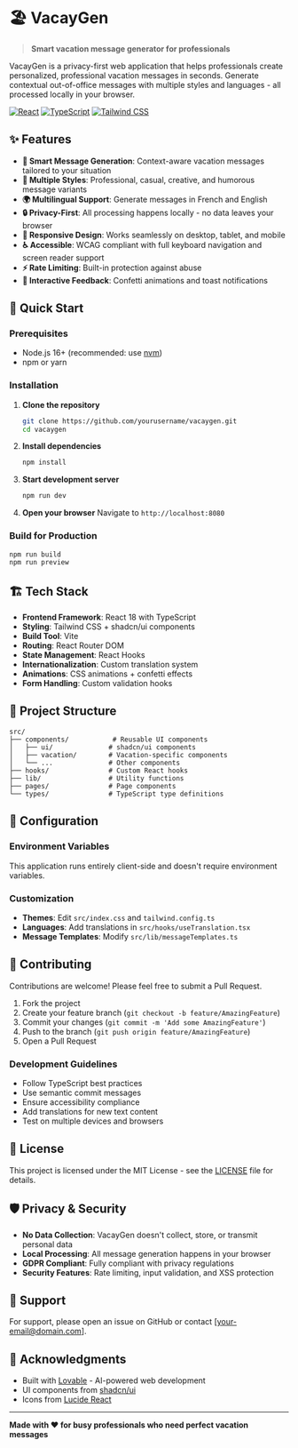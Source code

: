 # 🏖️ VacayGen

> **Smart vacation message generator for professionals**

VacayGen is a privacy-first web application that helps professionals create personalized, professional vacation messages in seconds. Generate contextual out-of-office messages with multiple styles and languages - all processed locally in your browser.

[![React](https://img.shields.io/badge/React-20232A?style=for-the-badge&logo=react&logoColor=61DAFB)](https://reactjs.org/)
[![TypeScript](https://img.shields.io/badge/TypeScript-007ACC?style=for-the-badge&logo=typescript&logoColor=white)](https://www.typescriptlang.org/)
[![Tailwind CSS](https://img.shields.io/badge/Tailwind_CSS-38B2AC?style=for-the-badge&logo=tailwind-css&logoColor=white)](https://tailwindcss.com/)

## ✨ Features

- **🎯 Smart Message Generation**: Context-aware vacation messages tailored to your situation
- **🎨 Multiple Styles**: Professional, casual, creative, and humorous message variants
- **🌍 Multilingual Support**: Generate messages in French and English
- **🔒 Privacy-First**: All processing happens locally - no data leaves your browser
- **📱 Responsive Design**: Works seamlessly on desktop, tablet, and mobile
- **♿ Accessible**: WCAG compliant with full keyboard navigation and screen reader support
- **⚡ Rate Limiting**: Built-in protection against abuse
- **🎉 Interactive Feedback**: Confetti animations and toast notifications

## 🚀 Quick Start

### Prerequisites

- Node.js 16+ (recommended: use [nvm](https://github.com/nvm-sh/nvm))
- npm or yarn

### Installation

1. **Clone the repository**
   ```bash
   git clone https://github.com/yourusername/vacaygen.git
   cd vacaygen
   ```

2. **Install dependencies**
   ```bash
   npm install
   ```

3. **Start development server**
   ```bash
   npm run dev
   ```

4. **Open your browser**
   Navigate to `http://localhost:8080`

### Build for Production

```bash
npm run build
npm run preview
```

## 🏗️ Tech Stack

- **Frontend Framework**: React 18 with TypeScript
- **Styling**: Tailwind CSS + shadcn/ui components
- **Build Tool**: Vite
- **Routing**: React Router DOM
- **State Management**: React Hooks
- **Internationalization**: Custom translation system
- **Animations**: CSS animations + confetti effects
- **Form Handling**: Custom validation hooks

## 📁 Project Structure

```
src/
├── components/           # Reusable UI components
│   ├── ui/              # shadcn/ui components
│   ├── vacation/        # Vacation-specific components
│   └── ...              # Other components
├── hooks/               # Custom React hooks
├── lib/                 # Utility functions
├── pages/               # Page components
└── types/               # TypeScript type definitions
```

## 🔧 Configuration

### Environment Variables

This application runs entirely client-side and doesn't require environment variables.

### Customization

- **Themes**: Edit `src/index.css` and `tailwind.config.ts`
- **Languages**: Add translations in `src/hooks/useTranslation.tsx`
- **Message Templates**: Modify `src/lib/messageTemplates.ts`

## 🤝 Contributing

Contributions are welcome! Please feel free to submit a Pull Request.

1. Fork the project
2. Create your feature branch (`git checkout -b feature/AmazingFeature`)
3. Commit your changes (`git commit -m 'Add some AmazingFeature'`)
4. Push to the branch (`git push origin feature/AmazingFeature`)
5. Open a Pull Request

### Development Guidelines

- Follow TypeScript best practices
- Use semantic commit messages
- Ensure accessibility compliance
- Add translations for new text content
- Test on multiple devices and browsers

## 📝 License

This project is licensed under the MIT License - see the [LICENSE](LICENSE) file for details.

## 🛡️ Privacy & Security

- **No Data Collection**: VacayGen doesn't collect, store, or transmit personal data
- **Local Processing**: All message generation happens in your browser
- **GDPR Compliant**: Fully compliant with privacy regulations
- **Security Features**: Rate limiting, input validation, and XSS protection

## 📧 Support

For support, please open an issue on GitHub or contact [your-email@domain.com].

## 🙏 Acknowledgments

- Built with [Lovable](https://lovable.dev) - AI-powered web development
- UI components from [shadcn/ui](https://ui.shadcn.com/)
- Icons from [Lucide React](https://lucide.dev/)

---

**Made with ❤️ for busy professionals who need perfect vacation messages**
